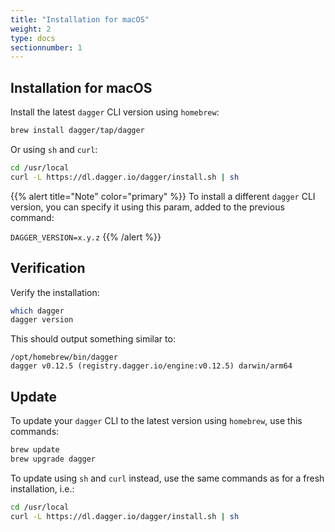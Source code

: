 ```yaml
---
title: "Installation for macOS"
weight: 2
type: docs
sectionnumber: 1
---
```


## Installation for macOS

Install the latest `dagger` CLI version using `homebrew`:

```bash
brew install dagger/tap/dagger
```

Or using `sh` and `curl`:

```bash
cd /usr/local
curl -L https://dl.dagger.io/dagger/install.sh | sh
```

{{% alert title="Note" color="primary" %}}
To install a different `dagger` CLI version, you can specify it using this param, added to the previous command:

`DAGGER_VERSION=x.y.z`
{{% /alert %}}


## Verification

Verify the installation:

```bash
which dagger
dagger version
```

This should output something similar to:

```
/opt/homebrew/bin/dagger
dagger v0.12.5 (registry.dagger.io/engine:v0.12.5) darwin/arm64
```


## Update

To update your `dagger` CLI to the latest version using `homebrew`, use this commands:

```bash
brew update
brew upgrade dagger
```

To update using `sh` and `curl` instead, use the same commands as for a fresh installation, i.e.:

```bash
cd /usr/local
curl -L https://dl.dagger.io/dagger/install.sh | sh
```

